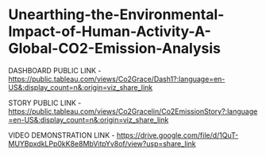 # Unearthing-the-Environmental-Impact-of-Human-Activity-A-Global-CO2-Emission-Analysis



DASHBOARD PUBLIC LINK - https://public.tableau.com/views/Co2Grace/Dash1?:language=en-US&:display_count=n&:origin=viz_share_link


STORY PUBLIC LINK - https://public.tableau.com/views/Co2Gracelin/Co2EmissionStory?:language=en-US&:display_count=n&:origin=viz_share_link


VIDEO DEMONSTRATION LINK - https://drive.google.com/file/d/1QuT-MUYBpxdkLPp0kK8e8MbVitpYv8of/view?usp=share_link
